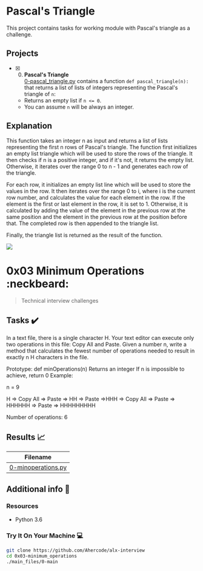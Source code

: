 # Pascal's Triangle

This project contains tasks for working module with Pascal's triangle as a challenge.

## Projects

+ [x] 0. **Pascal's Triangle**<br/>[0-pascal_triangle.py](0-pascal_triangle.py) contains a function `def pascal_triangle(n):` that returns a list of lists of integers representing the Pascal's triangle of `n`:
  + Returns an empty list if `n <= 0`.
  + You can assume `n` will be always an integer.

## Explanation

This function takes an integer n as input and returns a list of lists representing the first n rows of Pascal's triangle. The function first initializes an empty list triangle which will be used to store the rows of the triangle. It then checks if n is a positive integer, and if it's not, it returns the empty list. Otherwise, it iterates over the range 0 to n - 1 and generates each row of the triangle.

For each row, it initializes an empty list line which will be used to store the values in the row. It then iterates over the range 0 to i, where i is the current row number, and calculates the value for each element in the row. If the element is the first or last element in the row, it is set to 1. Otherwise, it is calculated by adding the value of the element in the previous row at the same position and the element in the previous row at the position before that. The completed row is then appended to the triangle list.

Finally, the triangle list is returned as the result of the function.

![](pascal_image.jpg)

# 0x03 Minimum Operations :neckbeard:

> Technical interview challenges

## Tasks :heavy_check_mark:

In a text file, there is a single character H. Your text editor can execute only two operations in this file: Copy All and Paste. Given a number n, write a method that calculates the fewest number of operations needed to result in exactly n H characters in the file.

Prototype: def minOperations(n)
Returns an integer
If n is impossible to achieve, return 0
Example:

n = 9

H => Copy All => Paste => HH => Paste =>HHH => Copy All => Paste => HHHHHH => Paste => HHHHHHHHH

Number of operations: 6

## Results :chart_with_upwards_trend:

| Filename |
| ------ |
| [0-minoperations.py](https://github.com/Ahercode/alx-interview/blob/master/0x03-minimum_operations/0-minoperations.py)|

## Additional info :construction:
### Resources

- Python 3.6


### Try It On Your Machine :computer:
```bash
git clone https://github.com/Ahercode/alx-interview
cd 0x03-minimum_operations
./main_files/0-main
```

